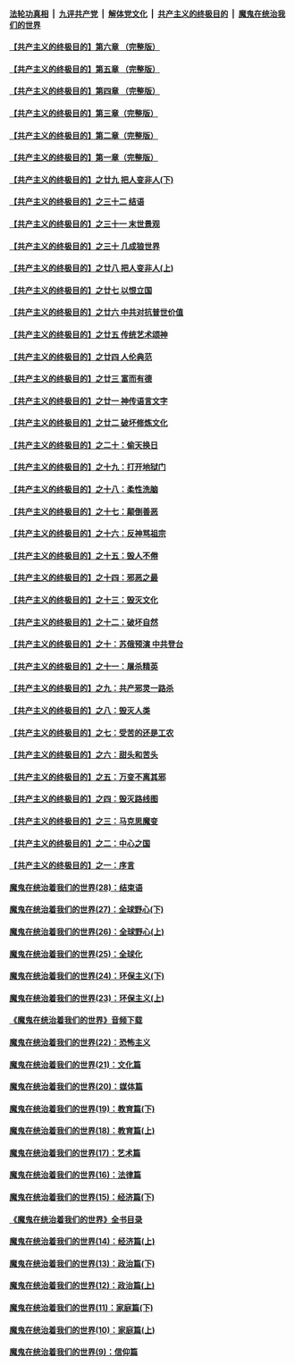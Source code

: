 ####  [法轮功真相](../../../../basic/blob/master/README.md?t=09021452) &nbsp;|&nbsp; [九评共产党](../../../../9ping.md/blob/master/README.md?t=09021452) &nbsp;|&nbsp; [解体党文化](../../../../jtdwh.md/blob/master/README.md?t=09021452)  &nbsp;|&nbsp; [共产主义的终极目的](../../../../gczydzjmd.md/blob/master/README.md?t=09021452) &nbsp;|&nbsp; [魔鬼在统治我们的世界](../../../../mgztzwmdsj.md/blob/master/README.md?t=09021452) 

#### [【共产主义的终极目的】第六章 （完整版）](../pages/nsc422/n11428913.md?t=09021452) 

#### [【共产主义的终极目的】第五章 （完整版）](../pages/nsc422/n11428912.md?t=09021452) 

#### [【共产主义的终极目的】第四章 （完整版）](../pages/nsc422/n11428907.md?t=09021452) 

#### [【共产主义的终极目的】第三章（完整版）](../pages/nsc422/n11428848.md?t=09021452) 

#### [【共产主义的终极目的】第二章（完整版）](../pages/nsc422/n11428831.md?t=09021452) 

#### [【共产主义的终极目的】第一章（完整版）](../pages/nsc422/n11417651.md?t=09021452) 

#### [【共产主义的终极目的】之廿九 把人变非人(下)](../pages/nsc422/n11344140.md?t=09021452) 

#### [【共产主义的终极目的】之三十二 结语](../pages/nsc422/n11360535.md?t=09021452) 

#### [【共产主义的终极目的】之三十一 末世景观](../pages/nsc422/n11351129.md?t=09021452) 

#### [【共产主义的终极目的】之三十 几成狼世界](../pages/nsc422/n11348280.md?t=09021452) 

#### [【共产主义的终极目的】之廿八 把人变非人(上)](../pages/nsc422/n11340492.md?t=09021452) 

#### [【共产主义的终极目的】之廿七 以恨立国](../pages/nsc422/n11336944.md?t=09021452) 

#### [【共产主义的终极目的】之廿六 中共对抗普世价值](../pages/nsc422/n11324785.md?t=09021452) 

#### [【共产主义的终极目的】之廿五 传统艺术颂神](../pages/nsc422/n11296396.md?t=09021452) 

#### [【共产主义的终极目的】之廿四 人伦典范](../pages/nsc422/n11296397.md?t=09021452) 

#### [【共产主义的终极目的】之廿三 富而有德](../pages/nsc422/n11283598.md?t=09021452) 

#### [【共产主义的终极目的】之廿一 神传语言文字](../pages/nsc422/n11263265.md?t=09021452) 

#### [【共产主义的终极目的】之廿二 破坏修炼文化](../pages/nsc422/n11245728.md?t=09021452) 

#### [【共产主义的终极目的】之二十：偷天换日](../pages/nsc422/n11238846.md?t=09021452) 

#### [【共产主义的终极目的】之十九：打开地狱门](../pages/nsc422/n11206376.md?t=09021452) 

#### [【共产主义的终极目的】之十八：柔性洗脑](../pages/nsc422/n11199994.md?t=09021452) 

#### [【共产主义的终极目的】之十七：颠倒善恶](../pages/nsc422/n11179782.md?t=09021452) 

#### [【共产主义的终极目的】之十六：反神骂祖宗](../pages/nsc422/n11166798.md?t=09021452) 

#### [【共产主义的终极目的】之十五：毁人不倦](../pages/nsc422/n11166792.md?t=09021452) 

#### [【共产主义的终极目的】之十四：邪恶之最](../pages/nsc422/n11150249.md?t=09021452) 

#### [【共产主义的终极目的】之十三：毁灭文化](../pages/nsc422/n11135227.md?t=09021452) 

#### [【共产主义的终极目的】之十二：破坏自然](../pages/nsc422/n11135214.md?t=09021452) 

#### [【共产主义的终极目的】之十：苏俄预演 中共登台](../pages/nsc422/n11118424.md?t=09021452) 

#### [【共产主义的终极目的】之十一：屠杀精英](../pages/nsc422/n11118442.md?t=09021452) 

#### [【共产主义的终极目的】之九：共产邪灵一路杀](../pages/nsc422/n11114139.md?t=09021452) 

#### [【共产主义的终极目的】之八：毁灭人类](../pages/nsc422/n11108503.md?t=09021452) 

#### [【共产主义的终极目的】之七：受苦的还是工农](../pages/nsc422/n11101809.md?t=09021452) 

#### [【共产主义的终极目的】之六：甜头和苦头](../pages/nsc422/n11096971.md?t=09021452) 

#### [【共产主义的终极目的】之五：万变不离其邪](../pages/nsc422/n11091285.md?t=09021452) 

#### [【共产主义的终极目的】之四：毁灭路线图](../pages/nsc422/n11086284.md?t=09021452) 

#### [【共产主义的终极目的】之三：马克思魔变](../pages/nsc422/n11061941.md?t=09021452) 

#### [【共产主义的终极目的】之二：中心之国](../pages/nsc422/n11047728.md?t=09021452) 

#### [【共产主义的终极目的】之一：序言](../pages/nsc422/n11086077.md?t=09021452) 

#### [魔鬼在统治着我们的世界(28)：结束语](../pages/nsc422/n10936246.md?t=09021452) 

#### [魔鬼在统治着我们的世界(27)：全球野心(下)](../pages/nsc422/n10928319.md?t=09021452) 

#### [魔鬼在统治着我们的世界(26)：全球野心(上)](../pages/nsc422/n10900318.md?t=09021452) 

#### [魔鬼在统治着我们的世界(25)：全球化](../pages/nsc422/n10788205.md?t=09021452) 

#### [魔鬼在统治着我们的世界(24)：环保主义(下)](../pages/nsc422/n10695307.md?t=09021452) 

#### [魔鬼在统治着我们的世界(23)：环保主义(上)](../pages/nsc422/n10688613.md?t=09021452) 

#### [《魔鬼在统治着我们的世界》音频下载](../pages/nsc422/n10635553.md?t=09021452) 

#### [魔鬼在统治着我们的世界(22)：恐怖主义](../pages/nsc422/n10614727.md?t=09021452) 

#### [魔鬼在统治着我们的世界(21)：文化篇](../pages/nsc422/n10597706.md?t=09021452) 

#### [魔鬼在统治着我们的世界(20)：媒体篇](../pages/nsc422/n10586579.md?t=09021452) 

#### [魔鬼在统治着我们的世界(19)：教育篇(下)](../pages/nsc422/n10564808.md?t=09021452) 

#### [魔鬼在统治着我们的世界(18)：教育篇(上)](../pages/nsc422/n10526970.md?t=09021452) 

#### [魔鬼在统治着我们的世界(17)：艺术篇](../pages/nsc422/n10499093.md?t=09021452) 

#### [魔鬼在统治着我们的世界(16)：法律篇](../pages/nsc422/n10485969.md?t=09021452) 

#### [魔鬼在统治着我们的世界(15)：经济篇(下)](../pages/nsc422/n10469975.md?t=09021452) 

#### [《魔鬼在统治着我们的世界》全书目录](../pages/nsc422/n10464261.md?t=09021452) 

#### [魔鬼在统治着我们的世界(14)：经济篇(上)](../pages/nsc422/n10457370.md?t=09021452) 

#### [魔鬼在统治着我们的世界(13)：政治篇(下)](../pages/nsc422/n10448270.md?t=09021452) 

#### [魔鬼在统治着我们的世界(12)：政治篇(上)](../pages/nsc422/n10444576.md?t=09021452) 

#### [魔鬼在统治着我们的世界(11)：家庭篇(下)](../pages/nsc422/n10440961.md?t=09021452) 

#### [魔鬼在统治着我们的世界(10)：家庭篇(上)](../pages/nsc422/n10435448.md?t=09021452) 

#### [魔鬼在统治着我们的世界(9)：信仰篇](../pages/nsc422/n10432159.md?t=09021452) 

